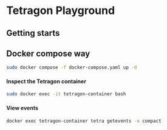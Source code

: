 # Tetragon Playground

## Getting starts 

## Docker compose way
```bash 
sudo docker compose -f docker-compose.yaml up -d
```

#### Inspect the Tetragon container
```bash
sudo docker exec -it tetragon-container bash
```

#### View events
```bash
docker exec tetragon-container tetra getevents -o compact
```